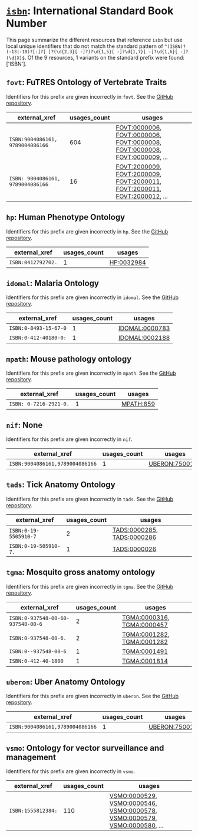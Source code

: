 # [`isbn`](https://bioregistry.io/isbn): International Standard Book Number

This page summarize the different resources that reference `isbn`
but use local unique identifiers that do not match the standard pattern of
`^(ISBN)?(-13|-10)?[:]?[ ]?(\d{2,3}[ -]?)?\d{1,5}[ -]?\d{1,7}[ -]?\d{1,6}[ -]?(\d|X)$`. Of the 9 resources,
1 variants on the standard prefix were found: ['ISBN'].

## `fovt`: FuTRES Ontology of Vertebrate Traits

Identifiers for this prefix are given incorrectly in `fovt`. See the [GitHub repository](https://github.com/futres/fovt).

| external_xref                     |   usages_count | usages                                                                                                                                                                                                                                                                                                               |
|-----------------------------------|----------------|----------------------------------------------------------------------------------------------------------------------------------------------------------------------------------------------------------------------------------------------------------------------------------------------------------------------|
| `ISBN:9004086161, 9789004086166`  |            604 | [FOVT:0000006](http://purl.obolibrary.org/obo/FOVT_0000006), [FOVT:0000006](http://purl.obolibrary.org/obo/FOVT_0000006), [FOVT:0000008](http://purl.obolibrary.org/obo/FOVT_0000008), [FOVT:0000008](http://purl.obolibrary.org/obo/FOVT_0000008), [FOVT:0000009](http://purl.obolibrary.org/obo/FOVT_0000009), ... |
| `ISBN: 9004086161, 9789004086166` |             16 | [FOVT:2000009](http://purl.obolibrary.org/obo/FOVT_2000009), [FOVT:2000009](http://purl.obolibrary.org/obo/FOVT_2000009), [FOVT:2000011](http://purl.obolibrary.org/obo/FOVT_2000011), [FOVT:2000011](http://purl.obolibrary.org/obo/FOVT_2000011), [FOVT:2000012](http://purl.obolibrary.org/obo/FOVT_2000012), ... |

## `hp`: Human Phenotype Ontology

Identifiers for this prefix are given incorrectly in `hp`. See the [GitHub repository](https://github.com/obophenotype/human-phenotype-ontology).

| external_xref      |   usages_count | usages                                                  |
|--------------------|----------------|---------------------------------------------------------|
| `ISBN:0412792702.` |              1 | [HP:0032984](http://purl.obolibrary.org/obo/HP_0032984) |

## `idomal`: Malaria Ontology

Identifiers for this prefix are given incorrectly in `idomal`. See the [GitHub repository](https://github.com/VEuPathDB-ontology/IDOMAL).

| external_xref         |   usages_count | usages                                                          |
|-----------------------|----------------|-----------------------------------------------------------------|
| `ISBN:0-8493-15-67-0` |              1 | [IDOMAL:0000783](http://purl.obolibrary.org/obo/IDOMAL_0000783) |
| `ISBN:0-412-40180-0:` |              1 | [IDOMAL:0002188](http://purl.obolibrary.org/obo/IDOMAL_0002188) |

## `mpath`: Mouse pathology ontology

Identifiers for this prefix are given incorrectly in `mpath`. See the [GitHub repository](https://github.com/PaulNSchofield/mpath).

| external_xref          |   usages_count | usages                                                |
|------------------------|----------------|-------------------------------------------------------|
| `ISBN: 0-7216-2921-0.` |              1 | [MPATH:859](http://purl.obolibrary.org/obo/MPATH_859) |

## `nif`: None

Identifiers for this prefix are given incorrectly in `nif`.

| external_xref                   |   usages_count | usages                                                          |
|---------------------------------|----------------|-----------------------------------------------------------------|
| `ISBN:9004086161,9789004086166` |              1 | [UBERON:7500120](http://purl.obolibrary.org/obo/UBERON_7500120) |

## `tads`: Tick Anatomy Ontology

Identifiers for this prefix are given incorrectly in `tads`. See the [GitHub repository](https://github.com/VEuPathDB-ontology/TADS).

| external_xref         |   usages_count | usages                                                                                                                   |
|-----------------------|----------------|--------------------------------------------------------------------------------------------------------------------------|
| `ISBN:0-19-5505910-7` |              2 | [TADS:0000285](http://purl.obolibrary.org/obo/TADS_0000285), [TADS:0000286](http://purl.obolibrary.org/obo/TADS_0000286) |
| `ISBN:0-19-505910-7.` |              1 | [TADS:0000026](http://purl.obolibrary.org/obo/TADS_0000026)                                                              |

## `tgma`: Mosquito gross anatomy ontology

Identifiers for this prefix are given incorrectly in `tgma`. See the [GitHub repository](https://github.com/VEuPathDB-ontology/TGMA).

| external_xref                     |   usages_count | usages                                                                                                                   |
|-----------------------------------|----------------|--------------------------------------------------------------------------------------------------------------------------|
| `ISBN:0-937548-00-60-937548-00-6` |              2 | [TGMA:0000316](http://purl.obolibrary.org/obo/TGMA_0000316), [TGMA:0000457](http://purl.obolibrary.org/obo/TGMA_0000457) |
| `ISBN:0-937548-00-6.`             |              2 | [TGMA:0001282](http://purl.obolibrary.org/obo/TGMA_0001282), [TGMA:0001282](http://purl.obolibrary.org/obo/TGMA_0001282) |
| `ISBN:0--937548-00-6`             |              1 | [TGMA:0001491](http://purl.obolibrary.org/obo/TGMA_0001491)                                                              |
| `ISBN:0-412-40-1800`              |              1 | [TGMA:0001814](http://purl.obolibrary.org/obo/TGMA_0001814)                                                              |

## `uberon`: Uber Anatomy Ontology

Identifiers for this prefix are given incorrectly in `uberon`. See the [GitHub repository](https://github.com/obophenotype/uberon).

| external_xref                   |   usages_count | usages                                                          |
|---------------------------------|----------------|-----------------------------------------------------------------|
| `ISBN:9004086161,9789004086166` |              1 | [UBERON:7500120](http://purl.obolibrary.org/obo/UBERON_7500120) |

## `vsmo`: Ontology for vector surveillance and management

Identifiers for this prefix are given incorrectly in `vsmo`.

| external_xref      |   usages_count | usages                                                                                                                                                                                                                                                                                                               |
|--------------------|----------------|----------------------------------------------------------------------------------------------------------------------------------------------------------------------------------------------------------------------------------------------------------------------------------------------------------------------|
| `ISBN:1555812384:` |            110 | [VSMO:0000529](http://purl.obolibrary.org/obo/VSMO_0000529), [VSMO:0000546](http://purl.obolibrary.org/obo/VSMO_0000546), [VSMO:0000578](http://purl.obolibrary.org/obo/VSMO_0000578), [VSMO:0000579](http://purl.obolibrary.org/obo/VSMO_0000579), [VSMO:0000580](http://purl.obolibrary.org/obo/VSMO_0000580), ... |

